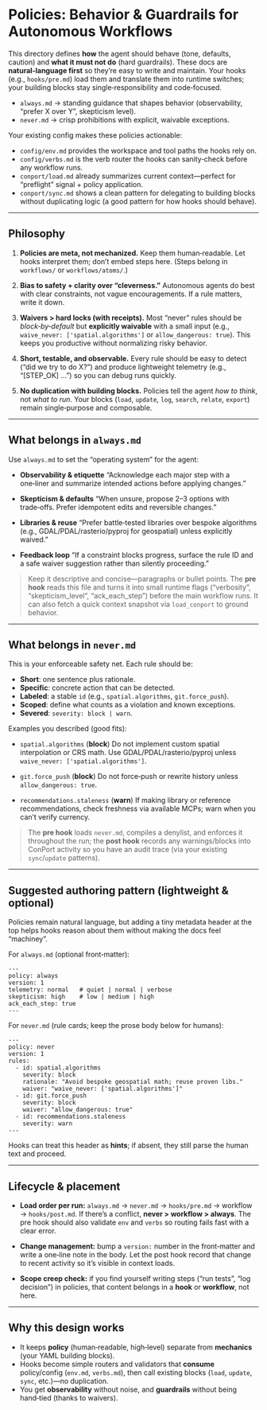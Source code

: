 # Policies: Behavior & Guardrails for Autonomous Workflows

This directory defines **how** the agent should behave (tone, defaults, caution) and **what it must not do** (hard guardrails). These docs are **natural‑language first** so they’re easy to write and maintain. Your hooks (e.g., `hooks/pre.md`) load them and translate them into runtime switches; your building blocks stay single‑responsibility and code‑focused.

* `always.md` → standing guidance that shapes behavior (observability, “prefer X over Y”, skepticism level).
* `never.md` → crisp prohibitions with explicit, waivable exceptions.

Your existing config makes these policies actionable:

* `config/env.md` provides the workspace and tool paths the hooks rely on.&#x20;
* `config/verbs.md` is the verb router the hooks can sanity‑check before any workflow runs.&#x20;
* `conport/load.md` already summarizes current context—perfect for “preflight” signal + policy application.&#x20;
* `conport/sync.md` shows a clean pattern for delegating to building blocks without duplicating logic (a good pattern for how hooks should behave).&#x20;

---

## Philosophy

1. **Policies are meta, not mechanized.**
   Keep them human‑readable. Let hooks interpret them; don’t embed steps here. (Steps belong in `workflows/` or `workflows/atoms/`.)

2. **Bias to safety + clarity over “cleverness.”**
   Autonomous agents do best with clear constraints, not vague encouragements. If a rule matters, write it down.

3. **Waivers > hard locks (with receipts).**
   Most “never” rules should be *block‑by‑default* but **explicitly waivable** with a small input (e.g., `waive_never: ['spatial.algorithms']` or `allow_dangerous: true`). This keeps you productive without normalizing risky behavior.

4. **Short, testable, and observable.**
   Every rule should be easy to detect (“did we try to do X?”) and produce lightweight telemetry (e.g., “\[STEP\_OK] …”) so you can debug runs quickly.

5. **No duplication with building blocks.**
   Policies tell the agent *how to think*, not *what to run*. Your blocks (`load`, `update`, `log`, `search`, `relate`, `export`) remain single‑purpose and composable.&#x20;

---

## What belongs in `always.md`

Use `always.md` to set the “operating system” for the agent:

* **Observability & etiquette**
  “Acknowledge each major step with a one‑liner and summarize intended actions before applying changes.”

* **Skepticism & defaults**
  “When unsure, propose 2–3 options with trade‑offs. Prefer idempotent edits and reversible changes.”

* **Libraries & reuse**
  “Prefer battle‑tested libraries over bespoke algorithms (e.g., GDAL/PDAL/rasterio/pyproj for geospatial) unless explicitly waived.”

* **Feedback loop**
  “If a constraint blocks progress, surface the rule ID and a safe waiver suggestion rather than silently proceeding.”

> Keep it descriptive and concise—paragraphs or bullet points. The **pre hook** reads this file and turns it into small runtime flags (“verbosity”, “skepticism\_level”, “ack\_each\_step”) before the main workflow runs. It can also fetch a quick context snapshot via `load_conport` to ground behavior.&#x20;

---

## What belongs in `never.md`

This is your enforceable safety net. Each rule should be:

* **Short**: one sentence plus rationale.
* **Specific**: concrete action that can be detected.
* **Labeled**: a stable `id` (e.g., `spatial.algorithms`, `git.force_push`).
* **Scoped**: define what counts as a violation and known exceptions.
* **Severed**: `severity: block | warn`.

Examples you described (good fits):

* `spatial.algorithms` (**block**)
  Do not implement custom spatial interpolation or CRS math. Use GDAL/PDAL/rasterio/pyproj unless `waive_never: ['spatial.algorithms']`.

* `git.force_push` (**block**)
  Do not force‑push or rewrite history unless `allow_dangerous: true`.

* `recommendations.staleness` (**warn**)
  If making library or reference recommendations, check freshness via available MCPs; warn when you can’t verify currency.

> The **pre hook** loads `never.md`, compiles a denylist, and enforces it throughout the run; the **post hook** records any warnings/blocks into ConPort activity so you have an audit trace (via your existing `sync`/`update` patterns). &#x20;

---

## Suggested authoring pattern (lightweight & optional)

Policies remain natural language, but adding a tiny metadata header at the top helps hooks reason about them without making the docs feel “machiney”.

For `always.md` (optional front‑matter):

```
---
policy: always
version: 1
telemetry: normal   # quiet | normal | verbose
skepticism: high    # low | medium | high
ack_each_step: true
---
```

For `never.md` (rule cards; keep the prose body below for humans):

```
---
policy: never
version: 1
rules:
  - id: spatial.algorithms
    severity: block
    rationale: "Avoid bespoke geospatial math; reuse proven libs."
    waiver: "waive_never: ['spatial.algorithms']"
  - id: git.force_push
    severity: block
    waiver: "allow_dangerous: true"
  - id: recommendations.staleness
    severity: warn
---
```

Hooks can treat this header as **hints**; if absent, they still parse the human text and proceed.

---

## Lifecycle & placement

* **Load order per run:** `always.md` → `never.md` → `hooks/pre.md` → workflow → `hooks/post.md`.
  If there’s a conflict, **never > workflow > always**.
  The pre hook should also validate `env` and `verbs` so routing fails fast with a clear error. &#x20;

* **Change management:** bump a `version:` number in the front‑matter and write a one‑line note in the body. Let the post hook record that change to recent activity so it’s visible in context loads.&#x20;

* **Scope creep check:** if you find yourself writing steps (“run tests”, “log decision”) in policies, that content belongs in a **hook** or **workflow**, not here.

---

## Why this design works

* It keeps **policy** (human‑readable, high‑level) separate from **mechanics** (your YAML building blocks).
* Hooks become simple routers and validators that **consume** policy/config (`env.md`, `verbs.md`), then call existing blocks (`load`, `update`, `sync`, etc.)—no duplication. &#x20;
* You get **observability** without noise, and **guardrails** without being hand‑tied (thanks to waivers).